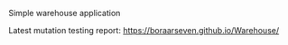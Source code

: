 Simple warehouse application

Latest mutation testing report:
https://boraarseven.github.io/Warehouse/